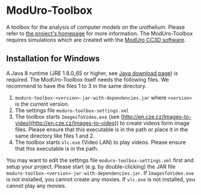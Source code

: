ModUro-Toolbox
==============

A toolbox for the analysis of computer models on the urothelium. Please refer to [the project's homepage](http://mi.informatik.hs-mannheim.de/gumbel/en/forschung/moduro/) for more information. The ModUro-Toolbox requires simulations which are created with the [ModUro CC3D software](https://github.com/informatik-mannheim/Moduro-CC3D).

Installation for Windows
------------------------

A Java 8 runtime (JRE 1.8.0_65 or higher, see [Java download page](http://www.oracle.com/technetwork/java/javase/downloads/index.html)) is required. 
The ModUro-Toolbox itself needs the following files. We recommend to have the files 1 to 3 in the same directory.
 1. `moduro-toolbox-<version>-jar-with-dependencies.jar` where `<version>` is the current version.
 2. The settings file `moduro-toolbox-settings.xml`
 3. The toolbox starts `ImagesToVideo.exe` (see [http://en.cze.cz/Images-to-video](http://en.cze.cz/Images-to-video)) to create videos form image files. Please ensure that this executable is in the path or place it in the same directory like files 1 and 2. 
 4. The toolbox starts `vlc.exe` (Video LAN) to play videos. Please ensure that this executable is in the path. 

You may want to edit the settings file `moduro-toolbox-settings.xml` first and setup your project. Please start (e.g. by double-clicking) the JAR file `moduro-toolbox-<version>-jar-with-dependencies.jar`. If `ImagesToVideo.exe` is not installed, you cannot create any movies. If `vlc.exe` is not installed, you cannot play any movies.
 